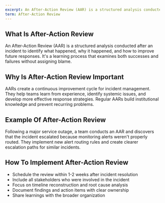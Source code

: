 ```yaml
---
excerpt: An After-Action Review (AAR) is a structured analysis conducted after an incident to identify what happened, why it happened, and how to improve future responses.
term: After-Action Review
---
```

## What Is After-Action Review

An After-Action Review (AAR) is a structured analysis conducted after an incident to identify what happened, why it happened, and how to improve future responses. It's a learning process that examines both successes and failures without assigning blame.

## Why Is After-Action Review Important

AARs create a continuous improvement cycle for incident management. They help teams learn from experience, identify systemic issues, and develop more effective response strategies. Regular AARs build institutional knowledge and prevent recurring problems.

## Example Of After-Action Review

Following a major service outage, a team conducts an AAR and discovers that the incident escalated because monitoring alerts weren't properly routed. They implement new alert routing rules and create clearer escalation paths for similar incidents.

## How To Implement After-Action Review

- Schedule the review within 1-2 weeks after incident resolution
- Include all stakeholders who were involved in the incident
- Focus on timeline reconstruction and root cause analysis
- Document findings and action items with clear ownership
- Share learnings with the broader organization